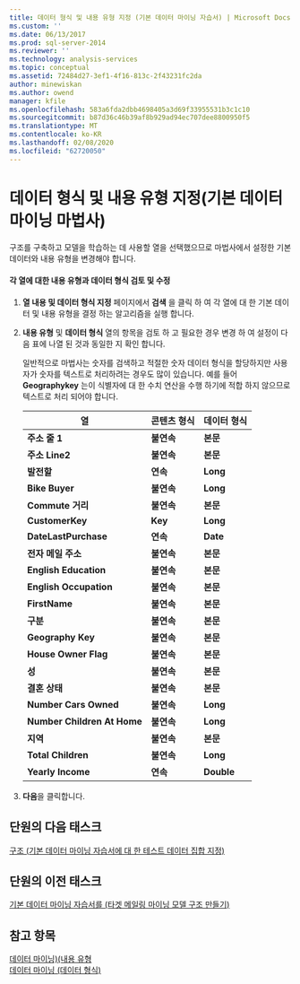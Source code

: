 ```yaml
---
title: 데이터 형식 및 내용 유형 지정 (기본 데이터 마이닝 자습서) | Microsoft Docs
ms.custom: ''
ms.date: 06/13/2017
ms.prod: sql-server-2014
ms.reviewer: ''
ms.technology: analysis-services
ms.topic: conceptual
ms.assetid: 72484d27-3ef1-4f16-813c-2f43231fc2da
author: minewiskan
ms.author: owend
manager: kfile
ms.openlocfilehash: 583a6fda2dbb4698405a3d69f33955531b3c1c10
ms.sourcegitcommit: b87d36c46b39af8b929ad94ec707dee8800950f5
ms.translationtype: MT
ms.contentlocale: ko-KR
ms.lasthandoff: 02/08/2020
ms.locfileid: "62720050"
---
```

# <a name="specifying-the-data-type-and-content-type-basic-data-mining-tutorial"></a>데이터 형식 및 내용 유형 지정(기본 데이터 마이닝 마법사)
  구조를 구축하고 모델을 학습하는 데 사용할 열을 선택했으므로 마법사에서 설정한 기본 데이터와 내용 유형을 변경해야 합니다.  
  
#### <a name="review-and-modify-content-type-and-data-type-for-each-column"></a>각 열에 대한 내용 유형과 데이터 형식 검토 및 수정  
  
1.  **열 내용 및 데이터 형식 지정** 페이지에서 **검색** 을 클릭 하 여 각 열에 대 한 기본 데이터 및 내용 유형을 결정 하는 알고리즘을 실행 합니다.  
  
2.  **내용 유형** 및 **데이터 형식** 열의 항목을 검토 하 고 필요한 경우 변경 하 여 설정이 다음 표에 나열 된 것과 동일한 지 확인 합니다.  
  
     일반적으로 마법사는 숫자를 검색하고 적절한 숫자 데이터 형식을 할당하지만 사용자가 숫자를 텍스트로 처리하려는 경우도 많이 있습니다. 예를 들어 **Geographykey** 는이 식별자에 대 한 수치 연산을 수행 하기에 적합 하지 않으므로 텍스트로 처리 되어야 합니다.  
  
    |열|콘텐츠 형식|데이터 형식|  
    |------------|------------------|---------------|  
    |**주소 줄 1**|**불연속**|**본문**|  
    |**주소 Line2**|**불연속**|**본문**|  
    |**발전할**|**연속**|**Long**|  
    |**Bike Buyer**|**불연속**|**Long**|  
    |**Commute 거리**|**불연속**|**본문**|  
    |**CustomerKey**|**Key**|**Long**|  
    |**DateLastPurchase**|**연속**|**Date**|  
    |**전자 메일 주소**|**불연속**|**본문**|  
    |**English Education**|**불연속**|**본문**|  
    |**English Occupation**|**불연속**|**본문**|  
    |**FirstName**|**불연속**|**본문**|  
    |**구분**|**불연속**|**본문**|  
    |**Geography Key**|**불연속**|**본문**|  
    |**House Owner Flag**|**불연속**|**본문**|  
    |**성**|**불연속**|**본문**|  
    |**결혼 상태**|**불연속**|**본문**|  
    |**Number Cars Owned**|**불연속**|**Long**|  
    |**Number Children At Home**|**불연속**|**Long**|  
    |**지역**|**불연속**|**본문**|  
    |**Total Children**|**불연속**|**Long**|  
    |**Yearly Income**|**연속**|**Double**|  
  
3.  **다음**을 클릭합니다.  
  
## <a name="next-task-in-lesson"></a>단원의 다음 태스크  
 [구조 &#40;기본 데이터 마이닝 자습서에 대 한 테스트 데이터 집합 지정&#41;](../../2014/tutorials/specifying-a-testing-data-set-for-the-structure-basic-data-mining-tutorial.md)  
  
## <a name="previous-task-in-lesson"></a>단원의 이전 태스크  
 [기본 데이터 마이닝 자습서를 &#40;타겟 메일링 마이닝 모델 구조 만들기&#41;](../../2014/tutorials/creating-a-targeted-mailing-mining-model-structure-basic-data-mining-tutorial.md)  
  
## <a name="see-also"></a>참고 항목  
 [데이터 마이닝&#41;&#40;내용 유형](../../2014/analysis-services/data-mining/content-types-data-mining.md)   
 [데이터 마이닝 &#40;데이터 형식&#41;](../../2014/analysis-services/data-mining/data-types-data-mining.md)  
  
  
